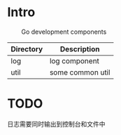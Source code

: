 # Intro
&emsp;&emsp; Go development components

Directory	                |Description
--------------------------- |------------------------------              
log                         | log component
util                        | some common util


# TODO

日志需要同时输出到控制台和文件中

